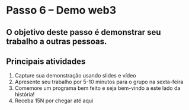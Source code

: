 # Passo 6 – Demo web3

## O objetivo deste passo é demonstrar seu trabalho a outras pessoas.

## Principais atividades

1. Capture sua demonstração usando slides e vídeo
2. Apresente seu trabalho por 5-10 minutos para o grupo na sexta-feira
3. Comemore um programa bem feito e seja bem-vindo a este lado da história!
4. Receba 15N por chegar até aqui
